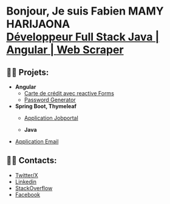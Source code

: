 <h1>Bonjour, Je suis Fabien MAMY HARIJAONA <br/><a href="https://github.com/joshmadakor1">Développeur Full Stack Java | Angular | </a> <a href="https://www.linkedin.com/in/fharijaona/">Web Scraper</a></h1>

<h2>👨‍💻 Projets:</h2>

- <b>Angular</b>
  - [Carte de crédit avec reactive Forms ](https://github.com/fabien-har/AppCards---Angular)
  - [Password Generator](https://github.com/fabien-har/Generator-Password-Angular)
- <b>Spring Boot, Thymeleaf</b>
  - [Application Jobportal](https://github.com/fabien-har/Jobportal-Java-Spring-Thymeleaf)
 
  - <b>Java</b>
- [Application Email](https://github.com/fabien-har/EmailAdmin)
 



<h2>👨‍💻 Contacts:</h2>
<ul>
<li><a href="https://x.com/fabyharijaona" rel="nofollow"> Twitter/X </a> </li>
<li><a href="https://www.linkedin.com/in/fabien-mamy-harijaona-692257358/" rel="nofollow"> Linkedin</a> </li>
<li><a href="https://stackoverflow.com/users/30206617/fabien3913" rel="nofollow"> StackOverflow </a> </li>
<li><a href="https://www.facebook.com/fabien.mamy.harijaona" rel="nofollow"> Facebook</a>  </li>

</ul>
 








